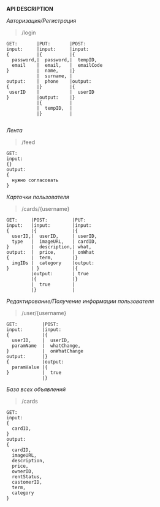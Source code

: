 **API DESCRIPTION**

*Авторизация/Регистрация*

>/login
```
GET:       |PUT:       |POST:     
input:     |input:     |input:
{          |{          |{
  password,|  password,|  tempID,
  email    |  email,   |  emailCode
}          |  name,    |}
           |  surname, |
output:    |  phone    |output:
{          |}          |{
 userID    |           |  userID
}          |output:    |}
           |{          |
           |  tempID,  |
           |}          |
           
```
*Лента*

>/feed
```
GET:
input:
{}
output:
{
  нужно согласовать
}
```
*Карточки пользователя*

>/cards/{username}
```
GET:     |POST:         |PUT:
input:   |input:        |input:
{        |{             |{
  userID,|  userID,     | userID,
  type   |  imageURL,   | cardID,
}        |  description,| what,
output:  |  price,      | onWhat
{        |  term,       |}
  imgIDs |  category    |output:
}        | }            |{
         |output:       | true
         |{             |}
         |  true        |
         |}             |
```
*Редактирование/Получение информации пользователя*
>/user/{username}
```
GET:         |POST:
input:       |input:
{            |{
  userID,    |  userID,
  paramName  |  whatChange,
}            |  onWhatChange
output:      |}
{            |output:
  paramValue |{
}            |  true
             |}             
```
*База всех объявлений*
>/cards
```
GET:
input:
{
  cardID,
}
output:
{
  cardID,
  imageURL,
  description,
  price,
  ownerID,
  rentStatus,
  castomerID,
  term,
  category
}
```





